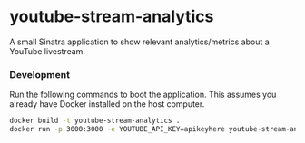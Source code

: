 # youtube-stream-analytics

A small Sinatra application to show relevant analytics/metrics about a
YouTube livestream.


### Development

Run the following commands to boot the application. This assumes you
already have Docker installed on the host computer.

```bash
docker build -t youtube-stream-analytics .
docker run -p 3000:3000 -e YOUTUBE_API_KEY=apikeyhere youtube-stream-analytics
```
